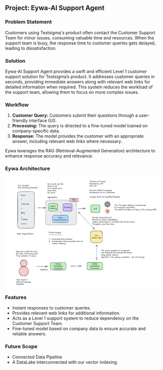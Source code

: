 
## Project: Eywa-AI Support Agent

### Problem Statement
Customers using Testsigma's product often contact the Customer Support Team for minor issues, consuming valuable time and resources. When the support team is busy, the response time to customer queries gets delayed, leading to dissatisfaction.

### Solution
Eywa-AI Support Agent provides a swift and efficient Level 1 customer support solution for Testsigma’s product. It addresses customer queries in seconds, providing immediate answers along with relevant web links for detailed information when required. This system reduces the workload of the support team, allowing them to focus on more complex issues.

### Workflow
1. **Customer Query:** Customers submit their questions through a user-friendly interface (UI).
2. **Processing:** The query is directed to a fine-tuned model trained on company-specific data.
3. **Response:** The model provides the customer with an appropriate answer, including relevant web links where necessary.

Eywa leverages the RAG (Retrieval-Augmented Generation) architecture to enhance response accuracy and relevance.

### Eywa Architecture
<img src="Eywa_Architecture.png" alt="Eywa Architecture">

### Features
- Instant responses to customer queries.
- Provides relevant web links for additional information.
- Acts as a Level 1 support system to reduce dependency on the Customer Support Team.
- Fine-tuned model based on company data to ensure accurate and reliable answers.

### Future Scope
- Connected Data Pipeline
- A DataLake interconnected with our vector indexing.
